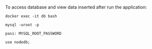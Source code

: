 To access database and view data inserted after run the application:

```
docker exec -it db bash
```
```
mysql -uroot -p
```
```
pass: MYSQL_ROOT_PASSWORD
```
```
use nodedb;
```
